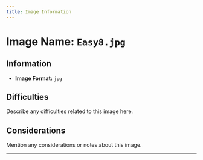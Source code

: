 ```yaml
---
title: Image Information
---
```


# Image Name: `Easy8.jpg`

## Information

- **Image Format:** `jpg`

## Difficulties

Describe any difficulties related to this image here.

## Considerations

Mention any considerations or notes about this image.

---
